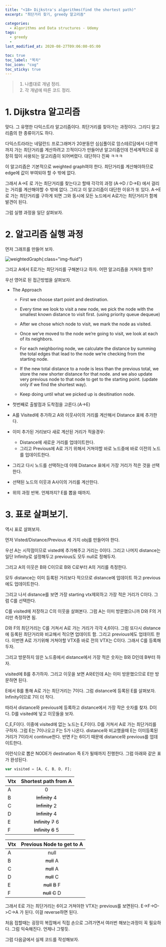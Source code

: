 ```yaml
---
title: "<18> Dijkstra's algorithms(find the shortest path)"
excerpt: "최단거리 찾기, greedy 알고리즘"

categories:
  - Algorithms and Data structures - Udemy
tags:
  - greedy
  -
last_modified_at: 2020-08-27T09:06:00-05:00

toc: true
toc_label: "목차"
toc_icon: "cog"
toc_sticky: true
---
```


> 1. 나름대로 개념 정리.
> 2. 각 개념에 따른 코드 정리.

# 1. Dijkstra 알고리즘

맞다. 그 유명한 다익스트라 알고리즘이다. 최단거리를 찾아가는 과정이다. 그리디 알고리즘의 한 종류이기도 하다.

다익스트라라는 네덜란드 프로그래머가 20분동안 심심풀이로 암스테르담에서 다른역까지 가는 최단거리를 계산하려고 끄적이다가 만들어낸 알고리즘인데 전세계적으로 굉장히 많이 사용되는 알고리즘이 되어버렸다. 대단허다 진짜 ㅋㅋㅋ

이 알고리즘은 기본적으로 weighted graph여야 한다. 최단거리를 계산해야하므로 edge에 값이 부여되야 할 수 밖에 없다.

그래서 A->E 로 가는 최단거리를 찾는다고 할때 각각의 과정 (A->D / D->E) 에서 걸리는 거리를 계산해야할 수 밖에 없다. 그리고 이 알고리즘이 대단한 이유가 또 있다. A->E로 가는 최단거리를 구하게 되면 그와 동시에 모든 노드에서 A로가는 최단거리가 함께 발견이 된다.

그럼 실행 과정을 일단 살펴보자.

# 2. 알고리즘 실행 과정

먼저 그래프를 만들어 보자.

![weightedGraph](https://yeonghunko.github.io/assets/img/algorithms_Udemy/weightedGraph.png){:class="img-fluid"}

그리고 A에서 E로가는 최단거리를 구해본다고 하자. 어떤 알고리즘을 거쳐야 할까?

우선 영어로 된 접근방법을 살펴보자.

- The Approach

  - First we choose start point and destination.

  - Every time we look to visit a new node, we pick the node with the smallest known distance to visit first. (using priority queue dequeue)

  - After we chose which node to visit, we mark the node as visited.

  - Once we’ve moved to the node we’re going to visit, we look at each of its neighbors.

  - For each neighboring node, we calculate the distance by summing the total edges that lead to the node we’re checking from the starting node.

  - If the new total distance to a node is less than the previous total, we store the new shorter distance for that node. and we also update very previous node to that node to get to the starting point. (update only if we find the shortest way).

  - Keep doing until what we picked up is desitination node.

- 첫번째로 출발점과 도착점을 고른다.(A->E)
- A를 Visited에 추가하고 A와 이웃사이의 거리를 계산해서 Distance 표에 추가한다.
- 이미 추가된 거리보다 새로 계산된 거리가 적을경우:
  - Distance에 새로운 거리를 업데이트한다.
  - 그리고 Previous에 A로 가기 위해서 거쳐야할 바로 노드중에 바로 이전의 노드를 업데이트한다.
- 그리고 다시 노드를 선택하는데 이때 Distance 표에서 가장 거리가 적은 것을 선택한다.
- 선택된 노드의 이웃과 A사이의 거리를 계산한다.
- 위의 과정 반복. 언제까지? E를 뽑을 때까지.

# 3. 표로 살펴보기.

역시 표로 살펴보자.

먼저 Visted/Distance/Previous 세 가지 obj를 만들어야 한다.

우선 A는 시작점이므로 visted에 추가해주고 거리는 0이다. 그리고 나머지 distance는 일단 Infinity로 설정해두고 previous도 모두 null로 정해두자.

그리고 A의 이웃은 B와 C이므로 B와 C로부터 A의 거리를 측정한다.

모두 distance는 이미 등록된 거리보다 적으므로 distance에 업데이트 하고 previous에도 업데이트한다.

그리고 나서 distance를 보면 가장 starting vtx제외하고 가장 적은 거리가 C이다. 그럼 C를 선택한다.

C를 visited에 저장하고 C의 이웃을 살펴본다. 그럼 A는 이미 방문했으니까 D와 F의 거리만 측정하면 됨.

D와 F의 최단거리는 C를 거쳐서 A로 가는 거리가 각각 4,6이다. 그럼 또다시 distance에 등록된 최단거리와 비교해서 적으면 업데이트 함. 그리고 previous에도 업데이트 한다. 이번엔 A로 가기위해 거쳐야할 VTX중 바로 전의 VTX는 C이다. 그래서 C를 등록해두자.

그리고 방문하지 않은 노드중에서 distance에서 가장 적은 숫자는 B와 D인데 B부터 하자.

visited에 B를 추가하자. 그리고 이웃을 보면 A와E인데 A는 이미 방문했으므로 E만 방문하면 된다.

E에서 B를 통해 A로 가는 최단거리는 7이다. 그럼 distance에 등록된 E를 살펴보자. Infinity이므로 7이 더 작다.

따라서 distance와 previous에 등록하고 distance에서 가장 작은 숫자를 찾자. D이다. D를 visited에 넣고 이웃들을 보자.

C,E,F이다. 이중에 visited에 없는 노드는 E,F이다. D를 거쳐서 A로 가는 최단거리를 구하자. 그럼 E는 7이나오고 F는 5가 나온다. distance와 비교했을때 E는 이미등록된 거리가 7이라서 continue한다. 반면 F는 6이기 때문에 distance와 previous를 업데이트한다.

이런식으로 뽑은 NODE가 destination 즉 E가 될때까지 진행한다. 그럼 아래와 같은 표가 완성된다.

```javascript
var visited = [A, C, B, D, F];
```

| Vtx | Shortest path from A |
| :-- | :------------------: |
| A   |          0           |
| B   |    ~~Infinity~~ 4    |
| C   |    ~~Infinity~~ 2    |
| D   |    ~~Infinity~~ 4    |
| E   | ~~Infinity~~ ~~7~~ 6 |
| F   | ~~Infinity~~ ~~6~~ 5 |

| Vtx | Previous Node to get to A |
| :-- | :-----------------------: |
| A   |           null            |
| B   |        ~~null~~ A         |
| C   |        ~~null~~ A         |
| D   |        ~~null~~ C         |
| E   |     ~~null~~ ~~B~~ F      |
| F   |     ~~null~~ ~~C~~ D      |

그래서 E로 가는 최단거리는 6이고 거쳐야한 VTX는 previous를 보면된다. E->F->D->C->A 가 된다. 이걸 reverse하면 된다.

처음 접할때는 굉장히 복잡해서 직접 손으로 그려가면서 여러번 해보는과정이 꼭 필요하다. 그럼 익숙해진다. 언제나 그렇듯.

그럼 다음글에서 실제 코드를 작성해보자.
